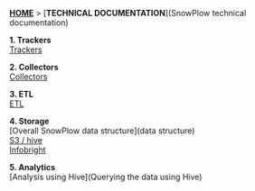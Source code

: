 [**HOME**](Home) > [**TECHNICAL DOCUMENTATION**](SnowPlow technical documentation)

**1. Trackers**  
[Trackers](trackers)  

**2. Collectors**  
[Collectors](collectors)  

**3. ETL**  
[ETL](etl)  

**4. Storage**  
[Overall SnowPlow data structure](data structure)  
[S3 / hive](s3-hive)  
[Infobright](infobright)  

**5. Analytics**  
[Analysis using Hive](Querying the data using Hive)  